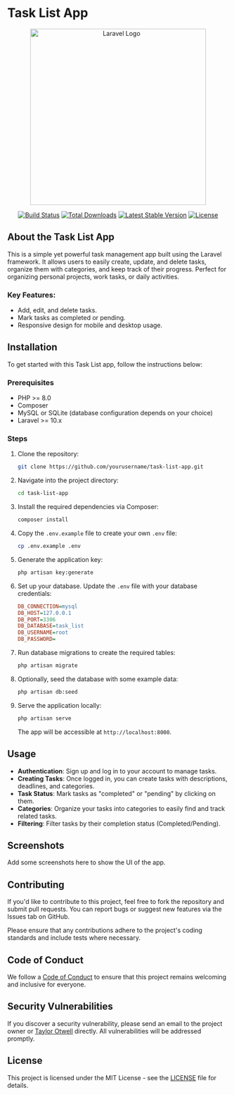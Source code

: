 # Task List App

<p align="center"><a href="https://laravel.com" target="_blank"><img src="https://raw.githubusercontent.com/laravel/art/master/logo-lockup/5%20SVG/2%20CMYK/1%20Full%20Color/laravel-logolockup-cmyk-red.svg" width="400" alt="Laravel Logo"></a></p>

<p align="center">
<a href="https://github.com/laravel/framework/actions"><img src="https://github.com/laravel/framework/workflows/tests/badge.svg" alt="Build Status"></a>
<a href="https://packagist.org/packages/laravel/framework"><img src="https://img.shields.io/packagist/dt/laravel/framework" alt="Total Downloads"></a>
<a href="https://packagist.org/packages/laravel/framework"><img src="https://img.shields.io/packagist/v/laravel/framework" alt="Latest Stable Version"></a>
<a href="https://packagist.org/packages/laravel/framework"><img src="https://img.shields.io/packagist/l/laravel/framework" alt="License"></a>
</p>

## About the Task List App

This is a simple yet powerful task management app built using the Laravel framework. It allows users to easily create, update, and delete tasks, organize them with categories, and keep track of their progress. Perfect for organizing personal projects, work tasks, or daily activities.

### Key Features:

-   Add, edit, and delete tasks.
-   Mark tasks as completed or pending.
-   Responsive design for mobile and desktop usage.

## Installation

To get started with this Task List app, follow the instructions below:

### Prerequisites

-   PHP >= 8.0
-   Composer
-   MySQL or SQLite (database configuration depends on your choice)
-   Laravel >= 10.x

### Steps

1. Clone the repository:

    ```bash
    git clone https://github.com/yourusername/task-list-app.git
    ```

2. Navigate into the project directory:

    ```bash
    cd task-list-app
    ```

3. Install the required dependencies via Composer:

    ```bash
    composer install
    ```

4. Copy the `.env.example` file to create your own `.env` file:

    ```bash
    cp .env.example .env
    ```

5. Generate the application key:

    ```bash
    php artisan key:generate
    ```

6. Set up your database. Update the `.env` file with your database credentials:

    ```ini
    DB_CONNECTION=mysql
    DB_HOST=127.0.0.1
    DB_PORT=3306
    DB_DATABASE=task_list
    DB_USERNAME=root
    DB_PASSWORD=
    ```

7. Run database migrations to create the required tables:

    ```bash
    php artisan migrate
    ```

8. Optionally, seed the database with some example data:

    ```bash
    php artisan db:seed
    ```

9. Serve the application locally:

    ```bash
    php artisan serve
    ```

    The app will be accessible at `http://localhost:8000`.

## Usage

-   **Authentication**: Sign up and log in to your account to manage tasks.
-   **Creating Tasks**: Once logged in, you can create tasks with descriptions, deadlines, and categories.
-   **Task Status**: Mark tasks as "completed" or "pending" by clicking on them.
-   **Categories**: Organize your tasks into categories to easily find and track related tasks.
-   **Filtering**: Filter tasks by their completion status (Completed/Pending).

## Screenshots

Add some screenshots here to show the UI of the app.

## Contributing

If you'd like to contribute to this project, feel free to fork the repository and submit pull requests. You can report bugs or suggest new features via the Issues tab on GitHub.

Please ensure that any contributions adhere to the project's coding standards and include tests where necessary.

## Code of Conduct

We follow a [Code of Conduct](https://laravel.com/docs/contributions#code-of-conduct) to ensure that this project remains welcoming and inclusive for everyone.

## Security Vulnerabilities

If you discover a security vulnerability, please send an email to the project owner or [Taylor Otwell](mailto:taylor@laravel.com) directly. All vulnerabilities will be addressed promptly.

## License

This project is licensed under the MIT License - see the [LICENSE](LICENSE) file for details.
